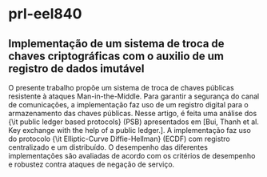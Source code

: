 # prl-eel840
## Implementação de um sistema de troca de chaves criptográficas com o auxilio de um registro de dados imutável


O presente trabalho propõe um sistema de troca de chaves públicas resistente à ataques Man-in-the-Middle. Para garantir a segurança do canal de comunicações, a implementação faz uso de um registro digital para o armazenamento das chaves públicas. Nesse artigo, é feita uma análise dos {\it public ledger based protocols} (PSB) apresentados  em [Bui, Thanh et al. Key exchange with the help of a public ledger.]. A implementação faz uso do protocolo {\it Elliptic-Curve Diffie-Hellman} (ECDF) com registro centralizado e um distribuído. O desempenho das diferentes implementações são avaliadas de acordo com os critérios de desempenho e robustez contra  ataques de negação de serviço. 
